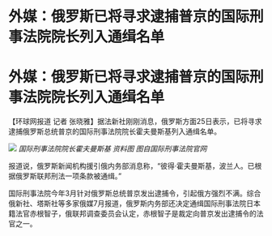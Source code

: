 # 外媒：俄罗斯已将寻求逮捕普京的国际刑事法院院长列入通缉名单

# 外媒：俄罗斯已将寻求逮捕普京的国际刑事法院院长列入通缉名单

【环球网报道 记者 张晓雅】据法新社刚刚消息，俄罗斯方面25日表示，已将寻求逮捕俄罗斯总统普京的国际刑事法院院长霍夫曼斯基列入通缉名单。

![](https://inews.gtimg.com/om_bt/OVD4dRf0xpbuRHU1Jkhm2dlPfxcEKcnHKhCOxBUBxS6isAA/1000)
_国际刑事法院院长霍夫曼斯基 资料图 图自国际刑事法院官网_

报道说，俄罗斯新闻机构援引俄内务部消息称，“彼得·霍夫曼斯基，波兰人。已根据俄罗斯联邦刑法一项条款被通缉。”

国际刑事法院今年3月针对俄罗斯总统普京发出逮捕令，引起俄方强烈不满。综合俄新社、塔斯社等多家俄媒7月报道，俄罗斯内务部还决定通缉国际刑事法院日本籍法官赤根智子，俄联邦调查委员会认定，赤根智子是裁定向普京发出逮捕令的法官之一。

